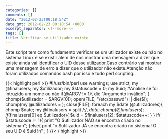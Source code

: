 ```yaml
---
categories: []
comments: []
date: "2012-02-23T00:18:54Z"
date_gmt: 2012-02-23 00:18:54 +0000
excerpt_separator: <!--more-->
tags: []
title: Verificar se utilizador existe
---
```


Este script tem como fundamento verificar se um utilizador existe ou não no sistema Linux e se existir alem de nos mostrar uma mensagem a dizer que existe ainda vai identificar o UID desse utilizador.Caso contrário vai mostrar uma mensagem de erro a dizer que o utilizador não existe.Atenção não foram utilizados comandos bash por isso é tudo perl scripting.

<!--more-->

{{< highlight perl >}}
#!/usr/bin/perl
use warnings;
use strict;
my @finalusers;
my $utilizador;
my $statuscode = 0;
my $uid;
#Analise se foi intruzido um nome ou não
if(@ARGV != 1){
    die "Argumento inválido";
}
chomp($utilizador = $ARGV[0]);
open(FILE, "/etc/passwd") || die($!);
chomp(my @utilizadores = <FILE>);
close(FILE);
foreach my $date (@utilizadores){
    chomp $date;
    my @finalusers = split /:/, $date;
    chomp(@finalusers);
    if($finalusers[0] eq $utilizador){
        $uid = $finalusers[2];
        $statuscode++;
    }
}
if( $statuscode != 1){
    print "O $utilizador NÃO se encontra criado no sisteman";
}else{
    print "o $utilizador JÁ se encontra criado no sistema! O seu UID é $uid !n" ;
}
{{< / highlight >}}
